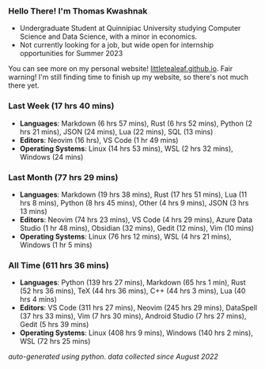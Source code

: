 
### Hello There! I'm Thomas Kwashnak

- Undergraduate Student at Quinnipiac University studying Computer Science and Data Science, with a minor in economics.
- Not currently looking for a job, but wide open for internship opportunities for Summer 2023

You can see more on my personal website! [littletealeaf.github.io](https://littletealeaf.github.io). Fair warning! I'm still finding time to finish up my website, so there's not much there yet.

### Last Week (17 hrs 40 mins)
- **Languages**: Markdown (6 hrs 57 mins), Rust (6 hrs 52 mins), Python (2 hrs 21 mins), JSON (24 mins), Lua (22 mins), SQL (13 mins)
- **Editors**: Neovim (16 hrs), VS Code (1 hr 49 mins)
- **Operating Systems**: Linux (14 hrs 53 mins), WSL (2 hrs 32 mins), Windows (24 mins)
    
### Last Month (77 hrs 29 mins)
- **Languages**: Markdown (19 hrs 38 mins), Rust (17 hrs 51 mins), Lua (11 hrs 8 mins), Python (8 hrs 45 mins), Other (4 hrs 9 mins), JSON (3 hrs 13 mins)
- **Editors**: Neovim (74 hrs 23 mins), VS Code (4 hrs 29 mins), Azure Data Studio (1 hr 48 mins), Obsidian (32 mins), Gedit (12 mins), Vim (10 mins)
- **Operating Systems**: Linux (76 hrs 12 mins), WSL (4 hrs 21 mins), Windows (1 hr 5 mins)
    
### All Time (611 hrs 36 mins)
- **Languages**: Python (139 hrs 27 mins), Markdown (65 hrs 1 min), Rust (52 hrs 36 mins), TeX (44 hrs 36 mins), C++ (44 hrs 3 mins), Lua (40 hrs 4 mins)
- **Editors**: VS Code (311 hrs 27 mins), Neovim (245 hrs 29 mins), DataSpell (37 hrs 33 mins), Vim (7 hrs 30 mins), Android Studio (7 hrs 27 mins), Gedit (5 hrs 39 mins)
- **Operating Systems**: Linux (408 hrs 9 mins), Windows (140 hrs 2 mins), WSL (72 hrs 25 mins)
    

*auto-generated using python. data collected since August 2022*
